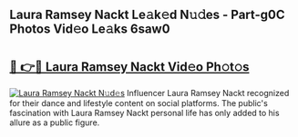 ## Laura Ramsey Nackt Le𝚊k𝚎d N𝚞𝚍es - Part-g0C Photos Vid𝚎o Le𝚊ks 6saw0

# <h2><a href="http://fb0f5c.evod.top/?m=Laura+Ramsey+Nackt">🔗 👉🔴 Laura Ramsey Nackt Vid𝚎o Ph𝚘t𝚘s</a></h2>

[![Laura Ramsey Nackt N𝚞d𝚎s](https://i.imgur.com/8V9OHl7.gif)](http://fb0f5c.evod.top/?m=Laura+Ramsey+Nackt)
Influencer Laura Ramsey Nackt recognized for their dance and lifestyle content on social platforms. The public's fascination with Laura Ramsey Nackt personal life has only added to his allure as a public figure. 
